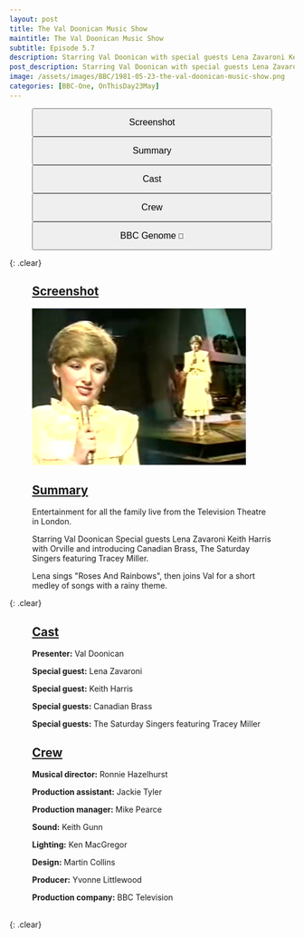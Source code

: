 ```yaml
---
layout: post
title: The Val Doonican Music Show
maintitle: The Val Doonican Music Show
subtitle: Episode 5.7
description: Starring Val Doonican with special guests Lena Zavaroni Keith Harris with Orville and introducing Canadian Brass, The Saturday Singers featuring Tracey Miller.
post_description: Starring Val Doonican with special guests Lena Zavaroni Keith Harris with Orville and introducing Canadian Brass, The Saturday Singers featuring Tracey Miller.
image: /assets/images/BBC/1981-05-23-the-val-doonican-music-show.png
categories: [BBC-One, OnThisDay23May]
---
```


<figure class="fig3">
<a href="#infobox1"><button class="width"><big>Screenshot</big></button></a>
<a href="#infobox2"><button class="width"><big>Summary</big></button></a>
<a href="#infobox3"><button class="width"><big>Cast</big></button></a>
<a href="#infobox4"><button class="width"><big>Crew</big></button></a>
<a href="https://genome.ch.bbc.co.uk/schedules/service_bbc_one_london/1981-05-23#at-20.10"><button class="width"><big>BBC Genome</big> 🔗</button></a>
</figure>

{: .clear}

<figure class="fig1">
<h2 id="infobox1"><a href="#infobox1">Screenshot</a></h2>
<img src="/assets/images/BBC/1981-05-23-the-val-doonican-music-show.png" class="full-width" />
</figure>

<figure class="fig2">
<figcaption>
<h2 id="infobox2"><a href="#infobox2">Summary</a></h2>
</figcaption>
<p>Entertainment for all the family live from the Television Theatre in London.</p>
<p>Starring Val Doonican Special guests Lena Zavaroni Keith Harris with Orville and introducing Canadian Brass, The Saturday Singers featuring Tracey Miller.</p>
<p>Lena sings &quot;Roses And Rainbows&quot;, then joins Val for a short medley of songs with a rainy theme.</p>
</figure>

{: .clear}

<figure class="fig1">
<h2 id="infobox3"><a href="#infobox3">Cast</a></h2>
<p><strong>Presenter:</strong> Val Doonican</p> 
<p><strong>Special guest:</strong> Lena Zavaroni</p> 
<p><strong>Special guest:</strong> Keith Harris</p> 
<p><strong>Special guests:</strong> Canadian Brass</p> 
<p><strong>Special guests:</strong> The Saturday Singers featuring Tracey Miller</p> 
</figure>

<figure class="fig2">
<h2 id="infobox4"><a href="#infobox4">Crew</a></h2>
<p><strong>Musical director:</strong> Ronnie Hazelhurst</p> 
<p><strong>Production assistant:</strong> Jackie Tyler</p> 
<p><strong>Production manager:</strong> Mike Pearce</p> 
<p><strong>Sound:</strong> Keith Gunn</p> 
<p><strong>Lighting:</strong> Ken MacGregor</p> 
<p><strong>Design:</strong> Martin Collins</p> 
<p><strong>Producer:</strong> Yvonne Littlewood</p> 
<p><strong>Production company:</strong> BBC Television</p> 
</figure>

<br />{: .clear}

<style>
.width {width:19%; height:40px;}
@media (orientation: portrait) {.width {width:100%; height:50px;}}
</style>

